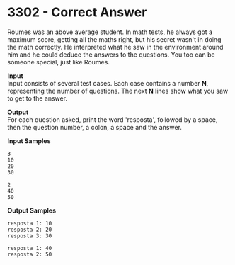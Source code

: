 # 3302 - Correct Answer

Roumes was an above average student. In math tests, he always got a maximum score, getting all the maths right, but his secret wasn't in doing the math correctly. He interpreted what he saw in the environment around him and he could deduce the answers to the questions. You too can be someone special, just like Roumes.

**Input**<br>
Input consists of several test cases. Each case contains a number **N**, representing the number of questions. The next **N** lines show what you saw to get to the answer.

**Output**<br>
For each question asked, print the word 'resposta', followed by a space, then the question number, a colon, a space and the answer.

**Input Samples**
````
3 
10 
20 
30
````
````
2 
40 
50
````

**Output Samples**
````
resposta 1: 10 
resposta 2: 20 
resposta 3: 30
````
````
resposta 1: 40 
resposta 2: 50
````